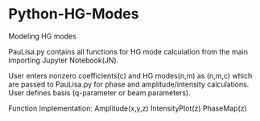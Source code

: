 # Python-HG-Modes
Modeling HG modes

PauLisa.py contains all functions for HG mode calculation from the main importing Jupyter Notebook(JN).

User enters nonzero coefficients(c) and HG modes(n,m) as (n,m,c) which are passed to PauLisa.py for phase and amplitude/intensity calculations.
User defines basis (q-parameter or beam parameters).

Function Implementation:
Amplitude(x,y,z)
IntensityPlot(z)
PhaseMap(z)
